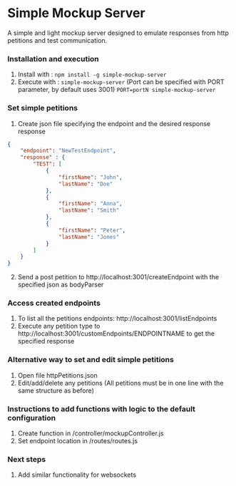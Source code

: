 # Simple Mockup Server
A simple and light mockup server designed to emulate responses from http petitions and test communication.

### Installation and execution

1. Install with : `npm install -g simple-mockup-server`
2. Execute with : `simple-mockup-server` (Port can be specified with PORT parameter, by default uses 3001)  `PORT=portN simple-mockup-server`


### Set simple petitions

1. Create json file specifying the endpoint and the desired response response
```json
{
	"endpoint": "NewTestEndpoint",
	"response" : {
    	"TEST": [
	        {
	            "firstName": "John",
	            "lastName": "Doe"
	        },
	        {
	            "firstName": "Anna",
	            "lastName": "Smith"
	        },
	        {
	            "firstName": "Peter",
	            "lastName": "Jones"
	        }
	    ]
	}
}
```

2. Send a post petition to http://localhost:3001/createEndpoint with the specified json as bodyParser

### Access created endpoints
1. To list all the petitions endpoints: http://localhost:3001/listEndpoints
2. Execute any petition type to http://localhost:3001/customEndpoints/ENDPOINTNAME to get the specified response

### Alternative way to set and edit simple petitions

1. Open file httpPetitions.json
2. Edit/add/delete any petitions (All petitions must be in one line with the same structure as before)


### Instructions to add functions with logic to the default configuration

1. Create function in /controller/mockupController.js
2. Set endpoint location in /routes/routes.js

### Next steps

1. Add similar functionality for websockets
